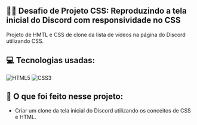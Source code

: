 ## 👨‍💻 Desafio de Projeto CSS: Reproduzindo a tela inicial do Discord com responsividade no CSS
Projeto de HMTL e CSS de clone da lista de vídeos na página do Discord utilizando CSS.<br>

## 💻 Tecnologias usadas:
<div style="display: inline_block">
  <img alt="HTML5" src="https://img.shields.io/badge/HTML5-E34F26?style=for-the-badge&logo=html5&logoColor=white">
  <img alt="CSS3" src="https://img.shields.io/badge/CSS3-1572B6?style=for-the-badge&logo=css3&logoColor=white">
</div>

## 🤔 O que foi feito nesse projeto:
- Criar um clone da tela inicial do Discord utilizando os conceitos de CSS e HTML.
